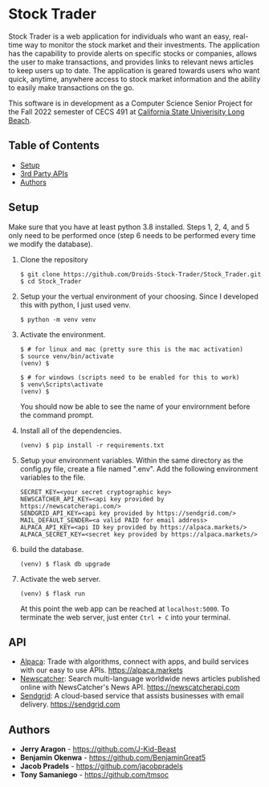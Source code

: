 # Stock Trader
Stock Trader is a web application for individuals who want an easy, real-time way to monitor the stock market and their investments. The application has the capability to provide alerts on specific stocks or companies, allows the user to make transactions, and provides links to relevant news articles to keep users up to date. The application is geared towards users who want quick, anytime, anywhere access to stock market information and the ability to easily make transactions on the go.

This software is in development as a Computer Science Senior Project for the Fall 2022 semester of CECS 491 at [California State Univerisity Long Beach](https://www.csulb.edu/). 

## Table of Contents
- [Setup](#Setup)
- [3rd Party APIs](#API)
- [Authors](#Authors)

## Setup
Make sure that you have at least python 3.8 installed. Steps 1, 2, 4, and 5 only need to be performed once (step 6 needs to be performed every time we modify the database). 

1. Clone the repository

    ```
    $ git clone https://github.com/Droids-Stock-Trader/Stock_Trader.git
    $ cd Stock_Trader
    ```

2. Setup your the vertual environment of your choosing. Since I developed this with python, I just used venv.
    ```
    $ python -m venv venv
    ```
3. Activate the environment.
    ```
    $ # for linux and mac (pretty sure this is the mac activation)
    $ source venv/bin/activate
    (venv) $
    ```
    ```
    $ # for windows (scripts need to be enabled for this to work)
    $ venv\Scripts\activate
    (venv) $
    ```
     You should now be able to see the name of your envirornment before the command prompt.
4. Install all of the dependencies. 
    ```
    (venv) $ pip install -r requirements.txt
    ```
5. Setup your environment variables. Within the same directory as the config.py file, create a file named ".env". Add the following environment variables to the file.
    ```
    SECRET_KEY=<your secret cryptographic key>
    NEWSCATCHER_API_KEY=<api key provided by https://newscatcherapi.com/>
    SENDGRID_API_KEY=<api key provided by https://sendgrid.com/>
    MAIL_DEFAULT_SENDER=<a valid PAID for email address>
    ALPACA_API_KEY=<api ID key provided by https://alpaca.markets/>
    ALPACA_SECRET_KEY=<secret key provided by https://alpaca.markets/>
    ```
6. build the database.
    ```
    (venv) $ flask db upgrade
    ```
7. Activate the web server.
    ```
    (venv) $ flask run
    ```
    At this point the web app can be reached at `localhost:5000`. To terminate the web server, just enter `Ctrl + C` into your terminal.


## API
- [Alpaca](https://alpaca.markets): Trade with algorithms, connect with apps, and build services with our easy to use APIs. https://alpaca.markets
- [Newscatcher](https://newscatcherapi.com): Search multi-language worldwide news articles published online with NewsCatcher's News API. https://newscatcherapi.com
- [Sendgrid](https://sendgrid.com): A cloud-based service that assists businesses with email delivery. https://sendgrid.com

## Authors
* **Jerry Aragon** - https://github.com/J-Kid-Beast
* **Benjamin Okenwa** - https://github.com/BenjaminGreat5
* **Jacob Pradels** - https://github.com/jacobpradels
* **Tony Samaniego** - https://github.com/tmsoc